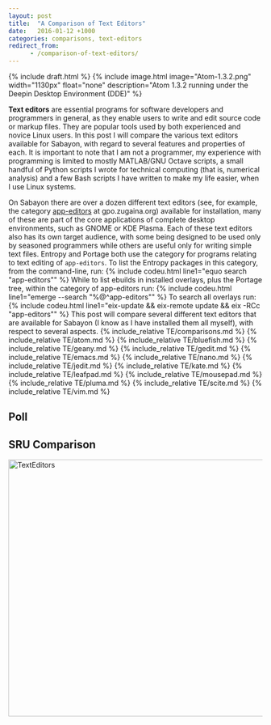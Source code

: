 ```yaml
---
layout: post
title:  "A Comparison of Text Editors"
date:   2016-01-12 +1000
categories: comparisons, text-editors
redirect_from:
      - /comparison-of-text-editors/
---
```

{% include draft.html %}
{% include image.html image="Atom-1.3.2.png" width="1130px" float="none" description="Atom 1.3.2 running under the Deepin Desktop Environment (DDE)" %}

**Text editors** are essential programs for software developers and programmers in general, as they enable users to write and edit source code or markup files. They are popular tools used by both experienced and novice Linux users. In this post I will compare the various text editors available for Sabayon, with regard to several features and properties of each. It is important to note that I am not a programmer, my experience with programming is limited to mostly MATLAB/GNU Octave scripts, a small handful of Python scripts I wrote for technical computing (that is, numerical analysis) and a few Bash scripts I have written to make my life easier, when I use Linux systems.

On Sabayon there are over a dozen different text editors (see, for example, the category [app-editors](http://gpo.zugaina.org/app-editors/) at gpo.zugaina.org) available for installation, many of these are part of the core applications of complete desktop environments, such as GNOME or KDE Plasma. Each of these text editors also has its own target audience, with some being designed to be used only by seasoned programmers while others are useful only for writing simple text files. Entropy and Portage both use the category for programs relating to text editing of `app-editors`. To list the Entropy packages in this category, from the command-line, run:
{% include codeu.html line1="equo search &quot;app-editors&quot;" %}
While to list ebuilds in installed overlays, plus the Portage tree, within the category of app-editors run:
{% include codeu.html line1="emerge --search &quot;%@^app-editors&quot;" %}
To search all overlays run:
{% include codeu.html line1="eix-update &amp;&amp; eix-remote update &amp;&amp; eix -RCc &quot;app-editors&quot;" %}
This post will compare several different text editors that are available for Sabayon (I know as I have installed them all myself), with respect to several aspects.
{% include_relative TE/comparisons.md %}
{% include_relative TE/atom.md %}
{% include_relative TE/bluefish.md %}
{% include_relative TE/geany.md %}
{% include_relative TE/gedit.md %}
{% include_relative TE/emacs.md %}
{% include_relative TE/nano.md %}
{% include_relative TE/jedit.md %}
{% include_relative TE/kate.md %}
{% include_relative TE/leafpad.md %}
{% include_relative TE/mousepad.md %}
{% include_relative TE/pluma.md %}
{% include_relative TE/scite.md %}
{% include_relative TE/vim.md %}

## Poll
<div id="debate_1_2300580"></div>
<script>
  (function () {
    var opst = document.createElement('script');
    var os_host = document.location.protocol == "https:" ? "https:" : "http:";
    opst.type = 'text/javascript';
    opst.async = true;
    opst.src = os_host + '//' + 'www.opinionstage.com/polls/2300580/embed.js';
    (document.getElementsByTagName('head')[0] ||
      document.getElementsByTagName('body')[0]).appendChild(opst);
  }());
</script>

## SRU Comparison
<a href="http://linux.x10host.com/blog/wp-content/uploads/2015/10/TextEditors.png"><img class="alignnone size-full wp-image-694" src="http://linux.x10host.com/blog/wp-content/uploads/2015/10/TextEditors.png" alt="TextEditors" width="1287" height="508" /></a>
